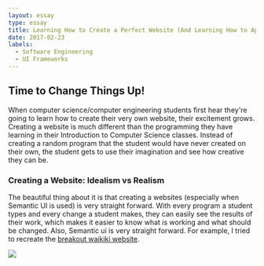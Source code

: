 ```yaml
---
layout: essay
type: essay
title: Learning How to Create a Perfect Website (And Learning How to Appease Yourself When It Doesn't Work Out The Way You Planned)
date: 2017-02-23
labels:
  - Software Engineering
  - UI Frameworks
---
```


## Time to Change Things Up!

When computer science/computer engineering students first hear they're going to learn how to create their very own website, their excitement grows.  Creating a website is much different than the programming they have learning in their Introduction to Computer Science classes.  Instead of creating a random program that the student would have never created on their own, the student gets to use their imagination and see how creative they can be.

### Creating a Website: Idealism vs Realism

The beautiful thing about it is that creating a websites (especially when Semantic UI is used) is very straight forward.  With every program a student types and every change a student makes, they can easily see the results of their work, which makes it easier to know what is working and what should be changed.  Also, Semantic ui is very straight forward.  For example, I tried to recreate the [breakout waikiki website](https://www.breakoutwaikiki.com/).

<img class="ui image" src="http://www.silkstream.net/blog/wp-content/uploads/2014/12/red-blue-web-design-comic.gif">
